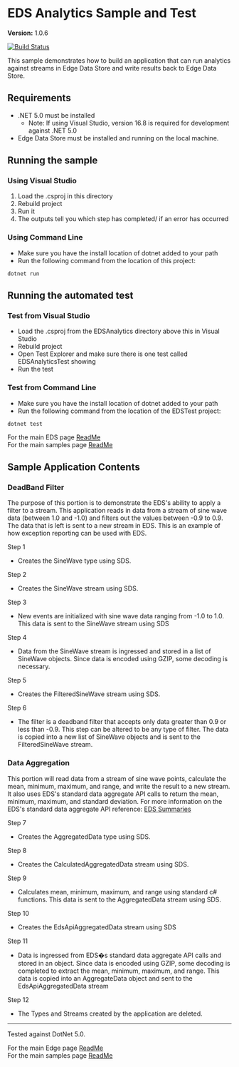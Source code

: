 # EDS Analytics Sample and Test

**Version:** 1.0.6

[![Build Status](https://dev.azure.com/osieng/engineering/_apis/build/status/product-readiness/Edge/osisoft.sample-eds-eds_analytics-dotnet?repoName=osisoft%2Fsample-eds-eds_analytics-dotnet&branchName=main)](https://dev.azure.com/osieng/engineering/_build/latest?definitionId=2642&repoName=osisoft%2Fsample-eds-eds_analytics-dotnet&branchName=main)

This sample demonstrates how to build an application that can run analytics against streams in Edge Data Store and write results back to Edge Data Store.

## Requirements

- .NET 5.0 must be installed
  - Note: If using Visual Studio, version 16.8 is required for development against .NET 5.0
- Edge Data Store must be installed and running on the local machine.

## Running the sample

### Using Visual Studio

1. Load the .csproj in this directory
1. Rebuild project
1. Run it
1. The outputs tell you which step has completed/ if an error has occurred

### Using Command Line

- Make sure you have the install location of dotnet added to your path
- Run the following command from the location of this project:

```shell
dotnet run
```

## Running the automated test

### Test from Visual Studio

- Load the .csproj from the EDSAnalytics directory above this in Visual Studio
- Rebuild project
- Open Test Explorer and make sure there is one test called EDSAnalyticsTest showing
- Run the test

### Test from Command Line

- Make sure you have the install location of dotnet added to your path
- Run the following command from the location of the EDSTest project:

```shell
dotnet test
```

For the main EDS page [ReadMe](https://osisoft.github.io/Edge-Data-Store-Docs/V1/)  
For the main samples page [ReadMe](https://github.com/osisoft/OSI-Samples)

## Sample Application Contents

### DeadBand Filter

The purpose of this portion is to demonstrate the EDS's ability to apply a filter to a stream. This application reads in data from a stream of sine wave data (between 1.0 and -1.0)
and filters out the values between -0.9 to 0.9. The data that is left is sent to a new stream in EDS. This is an example of how exception reporting can be used with EDS.

Step 1

- Creates the SineWave type using SDS.

Step 2

- Creates the SineWave stream using SDS.

Step 3

- New events are initialized with sine wave data ranging from -1.0 to 1.0. This data is sent to the SineWave stream using SDS

Step 4

- Data from the SineWave stream is ingressed and stored in a list of SineWave objects. Since data is encoded using GZIP, some decoding is necessary.

Step 5

- Creates the FilteredSineWave stream using SDS.

Step 6

- The filter is a deadband filter that accepts only data greater than 0.9 or less than -0.9. This step can be altered to be any type of filter.
  The data is copied into a new list of SineWave objects and is sent to the FilteredSineWave stream.

### Data Aggregation

This portion will read data from a stream of sine wave points, calculate the mean, minimum, maximum, and range, and write the result to a new stream.
It also uses EDS's standard data aggregate API calls to return the mean, minimum, maximum, and standard deviation. For more information on the EDS's standard data aggregate API reference: [EDS Summaries](https://osisoft.github.io/Edge-Data-Store-Docs/V1/SDS/Read%20data/Reading_Data_API_1-0.html#get-summaries)

Step 7

- Creates the AggregatedData type using SDS.

Step 8

- Creates the CalculatedAggregatedData stream using SDS.

Step 9

- Calculates mean, minimum, maximum, and range using standard c# functions. This data is sent to the AggregatedData stream using SDS.

Step 10

- Creates the EdsApiAggregatedData stream using SDS

Step 11

- Data is ingressed from EDS�s standard data aggregate API calls and stored in an object. Since data is encoded using GZIP, some decoding is completed to extract the mean, minimum, maximum, and range. This data is copied into an AggregateData object and sent to the EdsApiAggregatedData stream

Step 12

- The Types and Streams created by the application are deleted.

---

Tested against DotNet 5.0.

For the main Edge page [ReadMe](https://github.com/osisoft/OSI-Samples-Edge)  
For the main samples page [ReadMe](https://github.com/osisoft/OSI-Samples)
